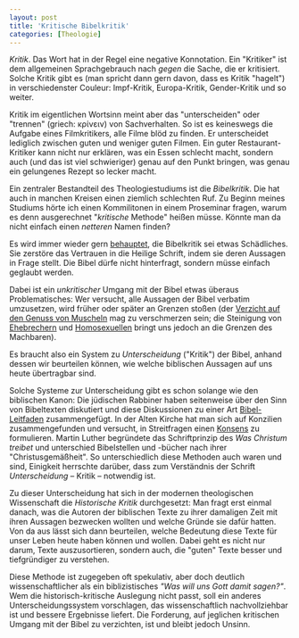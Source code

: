 ```yaml
---
layout: post
title: 'Kritische Bibelkritik'
categories: [Theologie]
---
```


*Kritik*. Das Wort hat in der Regel eine negative Konnotation. Ein "Kritiker" ist dem allgemeinen Sprachgebrauch nach *gegen* die Sache, die er kritisiert. Solche Kritik gibt es (man spricht dann gern davon, dass es Kritik "hagelt") in verschiedenster Couleur: Impf-Kritik, Europa-Kritik, Gender-Kritik und so weiter.

Kritik im eigentlichen Wortsinn meint aber das "unterscheiden" oder "trennen" (griech: κρίνειν) von Sachverhalten. So ist es keineswegs die Aufgabe eines Filmkritikers, alle Filme blöd zu finden. Er unterscheidet lediglich zwischen guten und weniger guten Filmen. Ein guter Restaurant-Kritiker kann nicht nur erklären, was ein Essen schlecht macht, sondern auch (und das ist viel schwieriger) genau auf den Punkt bringen, was genau ein gelungenes Rezept so lecker macht. 

Ein zentraler Bestandteil des Theologiestudiums ist die *Bibelkritik*. Die hat auch in manchen Kreisen einen ziemlich schlechten Ruf. Zu Beginn meines Studiums hörte ich einen Kommilitonen in einem Proseminar fragen, warum es denn ausgerechnet "*kritische* Methode" heißen müsse. Könnte man da nicht einfach einen *netteren* Namen finden?

Es wird immer wieder gern [behauptet](http://www.idea.de/nachrichten/detail/glaube/detail/bibelkritik-gewinnt-auch-in-frommen-kreisen-einfluss-88433.html), die Bibelkritik sei etwas Schädliches. Sie zerstöre das Vertrauen in die Heilige Schrift, indem sie deren Aussagen in Frage stellt. Die Bibel dürfe nicht hinterfragt, sondern müsse einfach geglaubt werden.

Dabei ist ein *unkritischer* Umgang mit der Bibel etwas überaus Problematisches: Wer versucht, alle Aussagen der Bibel verbatim umzusetzen, wird früher oder später an Grenzen stoßen (der [Verzicht auf den Genuss von Muscheln](http://www.bibleserver.com/text/LUT/3.Mose11) mag zu verschmerzen sein; die Steinigung von [Ehebrechern](http://www.bibleserver.com/text/LUT/3.Mose20%2C10) und [Homosexuellen](http://www.bibleserver.com/text/LUT/3.Mose20%2C13) bringt uns jedoch an die Grenzen des Machbaren).

Es braucht also ein System zu *Unterscheidung* ("Kritik") der Bibel, anhand dessen wir beurteilen können, wie welche biblischen Aussagen auf uns heute übertragbar sind.

Solche Systeme zur Unterscheidung gibt es schon solange wie den biblischen Kanon: Die jüdischen Rabbiner haben seitenweise über den Sinn von Bibeltexten diskutiert und diese Diskussionen zu einer Art [Bibel-Leitfaden](https://de.wikipedia.org/wiki/Midrasch) zusammengefügt. In der Alten Kirche hat man sich auf Konzilien zusammengefunden und versucht, in Streitfragen einen [Konsens](https://de.wikipedia.org/wiki/Dogma) zu formulieren. Martin Luther begründete das Schriftprinzip des *Was Christum treibet* und unterschied Bibelstellen und -bücher nach ihrer "Christusgemäßheit". So unterschiedlich diese Methoden auch waren und sind, Einigkeit herrschte darüber, dass zum Verständnis der Schrift *Unterscheidung* – Kritik – notwendig ist.

Zu dieser Unterscheidung hat sich in der modernen theologischen Wissenschaft die *Historische Kritik* durchgesetzt: Man fragt erst einmal danach, was die Autoren der biblischen Texte zu ihrer damaligen Zeit mit ihren Aussagen bezwecken wollten und welche Gründe sie dafür hatten. Von da aus lässt sich dann beurteilen, welche Bedeutung diese Texte für unser Leben heute haben können und wollen. Dabei geht es nicht nur darum, Texte auszusortieren, sondern auch, die "guten" Texte besser und tiefgründiger zu verstehen.

Diese Methode ist zugegeben oft spekulativ, aber doch deutlich wissenschaftlicher als ein biblizistisches *"Was will uns Gott damit sagen?"*. Wem die historisch-kritische Auslegung nicht passt, soll ein anderes Unterscheidungssystem vorschlagen, das wissenschaftlich nachvollziehbar ist und bessere Ergebnisse liefert. Die Forderung, auf jeglichen kritischen Umgang mit der Bibel zu verzichten, ist und bleibt jedoch Unsinn.